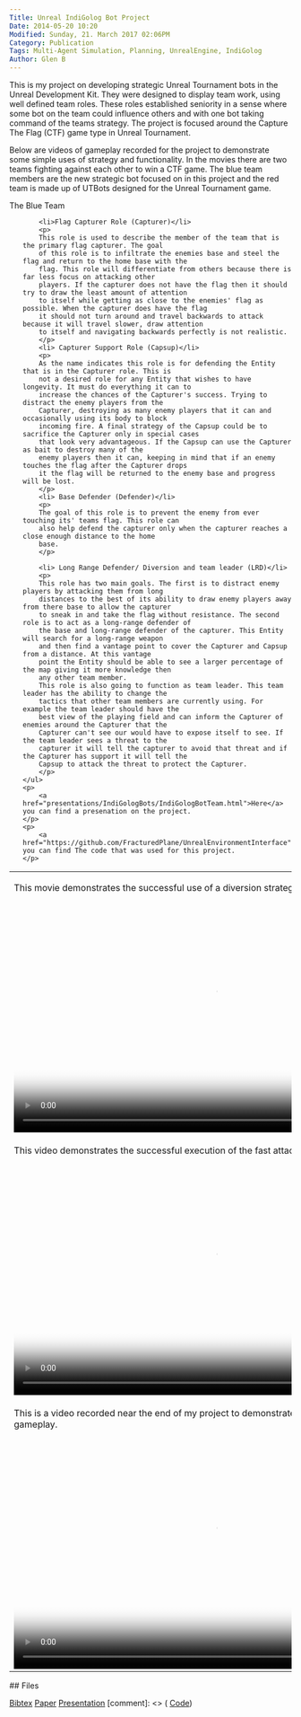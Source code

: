 ```yaml
---
Title: Unreal IndiGolog Bot Project
Date: 2014-05-20 10:20
Modified: Sunday, 21. March 2017 02:06PM 
Category: Publication
Tags: Multi-Agent Simulation, Planning, UnrealEngine, IndiGolog
Author: Glen B
---
```


This is my project on developing strategic Unreal Tournament bots in the Unreal Development Kit. They were designed to display team work, using well defined team roles. These roles established seniority in a sense where some bot on the team could influence others and with one bot taking command of the teams strategy. The project is focused around the Capture The Flag (CTF) game type in Unreal Tournament. 

Below are videos of gameplay recorded for the project to demonstrate some simple uses of strategy and functionality. In the movies there are two teams fighting against each other to win a CTF game. The blue team members are the new strategic bot focused on in this project and the red team is made up of UTBots designed for the Unreal Tournament game.

<article>
	The Blue Team <br>
	<ul>
	
		<li>Flag Capturer Role (Capturer)</li>
		<p>
		This role is used to describe the member of the team that is the primary flag capturer. The goal
		of this role is to infiltrate the enemies base and steel the flag and return to the home base with the
		flag. This role will differentiate from others because there is far less focus on attacking other
		players. If the capturer does not have the flag then it should try to draw the least amount of attention
		to itself while getting as close to the enemies' flag as possible. When the capturer does have the flag
		it should not turn around and travel backwards to attack because it will travel slower, draw attention
		to itself and navigating backwards perfectly is not realistic.
		</p>
		<li> Capturer Support Role (Capsup)</li>
		<p>
		As the name indicates this role is for defending the Entity that is in the Capturer role. This is
		not a desired role for any Entity that wishes to have longevity. It must do everything it can to
		increase the chances of the Capturer's success. Trying to distract the enemy players from the
		Capturer, destroying as many enemy players that it can and occasionally using its body to block
		incoming fire. A final strategy of the Capsup could be to sacrifice the Capturer only in special cases
		that look very advantageous. If the Capsup can use the Capturer as bait to destroy many of the
		enemy players then it can, keeping in mind that if an enemy touches the flag after the Capturer drops
		it the flag will be returned to the enemy base and progress will be lost.
		</p>
		<li> Base Defender (Defender)</li>
		<p>
		The goal of this role is to prevent the enemy from ever touching its' teams flag. This role can
		also help defend the capturer only when the capturer reaches a close enough distance to the home
		base.
		</p>
		
		<li> Long Range Defender/ Diversion and team leader (LRD)</li>
		<p>
		This role has two main goals. The first is to distract enemy players by attacking them from long
		distances to the best of its ability to draw enemy players away from there base to allow the capturer
		to sneak in and take the flag without resistance. The second role is to act as a long-range defender of
		the base and long-range defender of the capturer. This Entity will search for a long-range weapon
		and then find a vantage point to cover the Capturer and Capsup from a distance. At this vantage
		point the Entity should be able to see a larger percentage of the map giving it more knowledge then
		any other team member.
		This role is also going to function as team leader. This team leader has the ability to change the
		tactics that other team members are currently using. For example the team leader should have the
		best view of the playing field and can inform the Capturer of enemies around the Capturer that the
		Capturer can't see our would have to expose itself to see. If the team leader sees a threat to the
		capturer it will tell the capturer to avoid that threat and if the Capturer has support it will tell the
		Capsup to attack the threat to protect the Capturer.
		</p>
	</ul>
	<p>
		<a href="presentations/IndiGologBots/IndiGologBotTeam.html">Here</a> you can find a presenation on the project.
	</p>
	<p>
		<a href="https://github.com/FracturedPlane/UnrealEnvironmentInterface">Here</a> you can find The code that was used for this project.
	</p>
</article>
<article>
	<table >
		<tr>
			<td>
				<article>
					<p>
						This movie demonstrates the successful use of a diversion strategy used by the blue 
						team.
					</p>
					<video controls poster="images/FirstFrameDiversion.png" width="720" height="410">
					  <source type="video/webm" src="movies/Diversion Strategy.webm"></source>
					  <source type="video/mp4" src="movies/Diversion Strategy.mp4"></source>
					  <source type="video/ogv" src="movies/Diversion Strategy.ogv"></source>
					</video>
				</article>
			</td>
		</tr>
		<tr>
			<td class="mainBody">
				<article>
					<p>
						This video demonstrates the successful execution of the fast attack strategy.
					</p>
					<video controls poster="images/FirstFrameFastAttack.png" width="720" height="410">
					  <source type="video/mp4" src="movies/Fast Attack Strategy.mp4"></source>
					  <source type="video/webm" src="movies/Fast Attack Strategy.webm"></source>
					  <source type="video/ogv" src="movies/Fast Attack Strategy.ogv"></source>
					</video>
				</article>
			</td>
		</tr>
		<tr>
			<td class="mainBody">
				<article>
					<p>
						This is a video recorded near the end of my project to demonstrate a
						longer amount of gameplay.
					</p>
					<video controls poster="images/FirstFrame3on4.png" width="720" height="410">
					  <source type="video/mp4" src="../movies/sampleDemo2-4.mp4"></source>
					  <source type="video/webm" src="../movies/sampleDemo2-4.webm"></source>
					</video>
				</article>
			</td>
		</tr>
	</table>
</article>
## Files

[Bibtex](../files/bibtex/EnvironmentOpt.bib)
[Paper](/~gberseth/~gberseth/projects/EnvironmentOpt/ArchOpt.pdf)
[Presentation](/~gberseth/~gberseth/projects/GameLevelOptimization/paper_errata.pdf)
[comment]: <> ( [Code](https://github.com/FracturedPlane/EnvironmentInterface))

